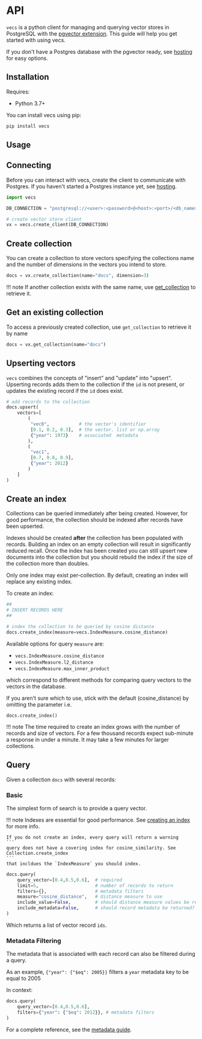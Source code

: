 # API

`vecs` is a python client for managing and querying vector stores in PostgreSQL with the [pgvector extension](https://github.com/pgvector/pgvector). This guide will help you get started with using vecs.

If you don't have a Postgres database with the pgvector ready, see [hosting](hosting.md) for easy options.

## Installation

Requires:

- Python 3.7+

You can install vecs using pip:

```bash
pip install vecs
```

## Usage

## Connecting

Before you can interact with vecs, create the client to communicate with Postgres. If you haven't started a Postgres instance yet, see [hosting](hosting.md).
``` python
import vecs

DB_CONNECTION = "postgresql://<user>:<password>@<host>:<port>/<db_name>"

# create vector store client
vx = vecs.create_client(DB_CONNECTION)
```

## Create collection

You can create a collection to store vectors specifying the collections name and the number of dimensions in the vectors you intend to store.

``` python
docs = vx.create_collection(name="docs", dimension=3)
```

!!! note
    If another collection exists with the same name, use [get_collection](#get-an-existing-collection) to retrieve it.

## Get an existing collection

To access a previously created collection, use `get_collection` to retrieve it by name

``` python
docs = vx.get_collection(name="docs")
```

## Upserting vectors

`vecs` combines the concepts of "insert" and "update" into "upsert". Upserting records adds them to the collection if the `id` is not present, or updates the existing record if the `id` does exist.

```python
# add records to the collection
docs.upsert(
    vectors=[
        (
         "vec0",           # the vector's identifier
         [0.1, 0.2, 0.3],  # the vector. list or np.array
         {"year": 1973}    # associated  metadata
        ),
        (
         "vec1",
         [0.7, 0.8, 0.9],
         {"year": 2012}
        )
    ]
)
```

## Create an index

Collections can be queried immediately after being created.
However, for good performance, the collection should be indexed after records have been upserted.

Indexes should be created __after__ the collection has been populated with records. Building an index
on an empty collection will result in significantly reduced recall. Once the index has been created
you can still upsert new documents into the collection but you should rebuild the index if the size of
the collection more than doubles.

Only one index may exist per-collection. By default, creating an index will replace any existing index.

To create an index:

```python
##
# INSERT RECORDS HERE
##

# index the collection to be queried by cosine distance
docs.create_index(measure=vecs.IndexMeasure.cosine_distance)
```

Available options for query `measure` are:

- `vecs.IndexMeasure.cosine_distance`
- `vecs.IndexMeasure.l2_distance`
- `vecs.IndexMeasure.max_inner_product`

which correspond to different methods for comparing query vectors to the vectors in the database.

If you aren't sure which to use, stick with the default (cosine_distance) by omitting the parameter i.e.

```
docs.create_index()
```

!!! note
    The time required to create an index grows with the number of records and size of vectors.
    For a few thousand records expect sub-minute a response in under a minute. It may take a few
    minutes for larger collections.

## Query

Given a collection `docs` with several records:

### Basic

The simplest form of search is to provide a query vector.

!!! note
    Indexes are essential for good performance. See [creating an index](#create-an-index) for more info.

    If you do not create an index, every query will return a warning
    ```
    query does not have a covering index for cosine_similarity. See Collection.create_index
    ```
    that incldues the `IndexMeasure` you should index.



```python
docs.query(
    query_vector=[0.4,0.5,0.6],  # required
    limit=5,                     # number of records to return
    filters={},                  # metadata filters
    measure="cosine_distance",   # distance measure to use
    include_value=False,         # should distance measure values be returned?
    include_metadata=False,      # should record metadata be returned?
)
```

Which returns a list of vector record `ids`.


### Metadata Filtering

The metadata that is associated with each record can also be filtered during a query.

As an example, `{"year": {"$eq": 2005}}` filters a `year` metadata key to be equal to 2005

In context:

```python
docs.query(
    query_vector=[0.4,0.5,0.6],
    filters={"year": {"$eq": 2012}}, # metadata filters
)
```

For a complete reference, see the [metadata guide](concepts_metadata.md).
